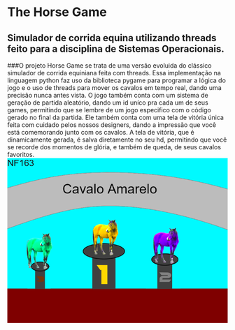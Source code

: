 # The Horse Game
## Simulador de corrida equina utilizando threads feito para a disciplina de Sistemas Operacionais.
###O projeto Horse Game se trata de uma versão evoluida do clássico simulador de corrida equiniana feita com threads. Essa implementação na linguagem python faz uso da biblioteca pygame para programar a lógica do jogo e o uso de threads para mover os cavalos em tempo real, dando uma precisão nunca antes vista. O jogo também conta com um sistema de geração de partida aleatório, dando um id uníco pra cada um de seus games, permitindo que se lembre de um jogo especifico com o  código gerado no final da partida. Ele também conta com uma tela de vitória única feita com cuidado pelos nossos designers, dando a impressão que você está comemorando junto com os cavalos. A tela de vitória, que é dinamicamente gerada, é salva diretamente no seu hd, permitindo que você se recorde dos momentos de glória, e também de queda, de seus cavalos favoritos.
<img src="winscreen.png" />
